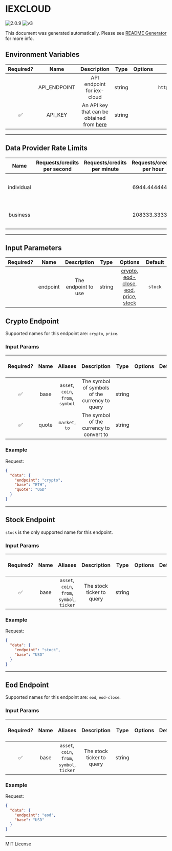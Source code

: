 # IEXCLOUD

![2.0.9](https://img.shields.io/github/package-json/v/smartcontractkit/external-adapters-js?filename=packages/sources/iex-cloud/package.json) ![v3](https://img.shields.io/badge/framework%20version-v3-blueviolet)

This document was generated automatically. Please see [README Generator](../../scripts#readme-generator) for more info.

## Environment Variables

| Required? |     Name     |                                       Description                                       |  Type  | Options |              Default               |
| :-------: | :----------: | :-------------------------------------------------------------------------------------: | :----: | :-----: | :--------------------------------: |
|           | API_ENDPOINT |                               API endpoint for iex-cloud                                | string |         | `https://cloud.iexapis.com/stable` |
|    ✅     |   API_KEY    | An API key that can be obtained from [here](https://iexcloud.io/cloud-login#/register/) | string |         |                                    |

---

## Data Provider Rate Limits

|    Name    | Requests/credits per second | Requests/credits per minute | Requests/credits per hour |            Note             |
| :--------: | :-------------------------: | :-------------------------: | :-----------------------: | :-------------------------: |
| individual |                             |                             |       6944.44444444       | only mentions monthly limit |
|  business  |                             |                             |       208333.333333       | only mentions monthly limit |

---

## Input Parameters

| Required? |   Name   |     Description     |  Type  |                                                              Options                                                              | Default |
| :-------: | :------: | :-----------------: | :----: | :-------------------------------------------------------------------------------------------------------------------------------: | :-----: |
|           | endpoint | The endpoint to use | string | [crypto](#crypto-endpoint), [eod-close](#eod-endpoint), [eod](#eod-endpoint), [price](#crypto-endpoint), [stock](#stock-endpoint) | `stock` |

## Crypto Endpoint

Supported names for this endpoint are: `crypto`, `price`.

### Input Params

| Required? | Name  |              Aliases              |                  Description                   |  Type  | Options | Default | Depends On | Not Valid With |
| :-------: | :---: | :-------------------------------: | :--------------------------------------------: | :----: | :-----: | :-----: | :--------: | :------------: |
|    ✅     | base  | `asset`, `coin`, `from`, `symbol` | The symbol of symbols of the currency to query | string |         |         |            |                |
|    ✅     | quote |          `market`, `to`           |    The symbol of the currency to convert to    | string |         |         |            |                |

### Example

Request:

```json
{
  "data": {
    "endpoint": "crypto",
    "base": "ETH",
    "quote": "USD"
  }
}
```

---

## Stock Endpoint

`stock` is the only supported name for this endpoint.

### Input Params

| Required? | Name |                   Aliases                   |        Description        |  Type  | Options | Default | Depends On | Not Valid With |
| :-------: | :--: | :-----------------------------------------: | :-----------------------: | :----: | :-----: | :-----: | :--------: | :------------: |
|    ✅     | base | `asset`, `coin`, `from`, `symbol`, `ticker` | The stock ticker to query | string |         |         |            |                |

### Example

Request:

```json
{
  "data": {
    "endpoint": "stock",
    "base": "USD"
  }
}
```

---

## Eod Endpoint

Supported names for this endpoint are: `eod`, `eod-close`.

### Input Params

| Required? | Name |                   Aliases                   |        Description        |  Type  | Options | Default | Depends On | Not Valid With |
| :-------: | :--: | :-----------------------------------------: | :-----------------------: | :----: | :-----: | :-----: | :--------: | :------------: |
|    ✅     | base | `asset`, `coin`, `from`, `symbol`, `ticker` | The stock ticker to query | string |         |         |            |                |

### Example

Request:

```json
{
  "data": {
    "endpoint": "eod",
    "base": "USD"
  }
}
```

---

MIT License
